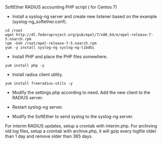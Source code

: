 SoftEther RADIUS accounting PHP script ( for Centos 7)

*  Install a syslog-ng server and create new listener based on the example (syslog-ng_softether.conf).
```
cd /root
wget http://dl.fedoraproject.org/pub/epel/7/x86_64/e/epel-release-7-5.noarch.rpm
rpm -Uvh /root/epel-release-7-5.noarch.rpm
yum -y install syslog-ng syslog-ng-libdbi
```
*  Install PHP and place the PHP files somewhere. 
```
yum install php -y
```
*  Install radius client utility.
```
yum install freeradius-utils -y
```
*  Modify the settings.php according to need. Add the new client to the RADIUS server.

*  Restart syslog-ng server.

*  Modify the SoftEther to send syslog to the syslog-ng server.

For interim RADIUS updates, setup a crontab with interim.php. For archiving old log files, setup a crontab with archive.php, it will gzip every logfile older than 1 day and remove older than 365 days.
